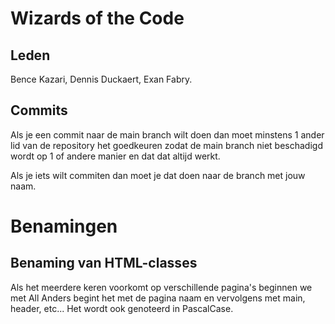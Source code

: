 # Wizards of the Code

## Leden
Bence Kazari,
Dennis Duckaert,
Exan Fabry.

## Commits
Als je een commit naar de main branch wilt doen dan moet minstens 1 ander lid van de repository het goedkeuren zodat de main branch niet beschadigd wordt op 1 of andere manier en dat dat altijd werkt.

Als je iets wilt commiten dan moet je dat doen naar de branch met jouw naam.  

# Benamingen
## Benaming van HTML-classes
Als het meerdere keren voorkomt op verschillende pagina's beginnen we met All
Anders begint het met de pagina naam en vervolgens met main, header, etc...
Het wordt ook genoteerd in PascalCase.